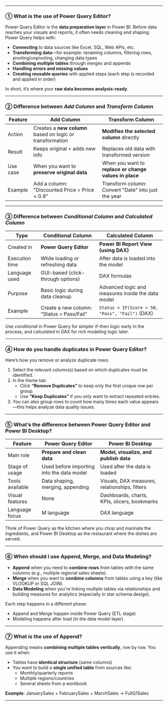
---

### ① What is the use of Power Query Editor?
Power Query Editor is the **data preparation layer** in Power BI. Before data reaches your visuals and reports, it often needs cleaning and shaping. Power Query helps with:
- **Connecting** to data sources like Excel, SQL, Web APIs, etc.
- **Transforming data**—for example: renaming columns, filtering rows, pivoting/unpivoting, changing data types
- **Combining multiple tables** through merges and appends
- **Handling errors and missing values**
- **Creating reusable queries** with applied steps (each step is recorded and applied in order)

In short, it’s where your **raw data becomes analysis-ready**.

---

### ② Difference between *Add Column* and *Transform Column*
| Feature         | Add Column                                                | Transform Column                                        |
|-----------------|------------------------------------------------------------|----------------------------------------------------------|
| Action          | Creates a **new column** based on logic or transformation | **Modifies the selected column** directly               |
| Result          | Keeps original + adds new info                             | Replaces old data with transformed version              |
| Use case        | When you want to **preserve original data**               | When you want to **replace or change values in place**   |
| Example         | Add a column: "Discounted Price = Price × 0.9"            | Transform column: Convert "Date" into just the year     |

---

### ③ Difference between *Conditional Column* and *Calculated Column*
| Type                | Conditional Column                            | Calculated Column                                  |
|---------------------|-----------------------------------------------|-----------------------------------------------------|
| Created in          | **Power Query Editor**                        | **Power BI Report View (using DAX)**               |
| Execution time      | While loading or refreshing data              | After data is loaded into the model                |
| Language used       | GUI-based (click-through options)             | DAX formulas                                        |
| Purpose             | Basic logic during data cleanup               | Advanced logic and measures inside the data model  |
| Example             | Create a new column: “Status = Pass/Fail”     | `Status = IF(Score > 50, "Pass", "Fail")` (DAX)     |

Use *conditional* in Power Query for simpler if-then logic early in the process, and *calculated* in DAX for rich modeling logic later.

---

### ④ How do you handle duplicates in Power Query Editor?
Here’s how you remove or analyze duplicate rows:
1. Select the relevant column(s) based on which duplicates must be identified.
2. In the Home tab:
   - Click **“Remove Duplicates”** to keep only the first unique row per group.
   - Use **“Keep Duplicates”** if you only want to extract repeated entries.
3. You can also group rows to count how many times each value appears—this helps analyze data quality issues.

---

### ⑤ What’s the difference between Power Query Editor and Power BI Desktop?
| Feature              | Power Query Editor                           | Power BI Desktop                                     |
|----------------------|-----------------------------------------------|------------------------------------------------------|
| Main role            | **Prepare and clean data**                   | **Model, visualize, and publish data**              |
| Stage of usage       | Used before importing into the data model     | Used after the data is loaded                       |
| Tools available      | Data shaping, merging, appending              | Visuals, DAX measures, relationships, filters       |
| Visual features      | None                                           | Dashboards, charts, KPIs, slicers, bookmarks        |
| Language focus       | M language                                    | DAX language                                         |

Think of Power Query as the kitchen where you chop and marinate the ingredients, and Power BI Desktop as the restaurant where the dishes are served.

---

### ⑥ When should I use Append, Merge, and Data Modeling?
- **Append** when you need to **combine rows** from tables with the same columns (e.g., multiple regional sales sheets).
- **Merge** when you want to **combine columns** from tables using a key (like VLOOKUP or SQL JOIN).
- **Data Modeling** when you're linking multiple tables via relationships and building measures for analytics (especially in star schema design).

Each step happens in a different phase:
- Append and Merge happen inside Power Query (ETL stage)
- Modeling happens after load (in the data model layer)

---

### ⑦ What is the use of Append?
Appending means **combining multiple tables vertically**, row by row. You use it when:
- Tables have **identical structure** (same columns)
- You want to build a **single unified table** from sources like:
  - Monthly/quarterly reports
  - Multiple regions/countries
  - Several sheets from a workbook

**Example**: JanuarySales + FebruarySales + MarchSales → FullQ1Sales

---
